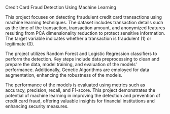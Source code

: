 Credit Card Fraud Detection Using Machine Learning

This project focuses on detecting fraudulent credit card transactions using machine learning techniques. The dataset includes transaction details such as the time of the transaction, transaction amount, and anonymized features resulting from PCA dimensionality reduction to protect sensitive information. The target variable indicates whether a transaction is fraudulent (1) or legitimate (0).

The project utilizes Random Forest and Logistic Regression classifiers to perform the detection. Key steps include data preprocessing to clean and prepare the data, model training, and evaluation of the models' performance. Additionally, Genetic Algorithms are employed for data augmentation, enhancing the robustness of the models.

The performance of the models is evaluated using metrics such as accuracy, precision, recall, and F1-score. This project demonstrates the potential of machine learning in improving the detection and prevention of credit card fraud, offering valuable insights for financial institutions and enhancing security measures.

